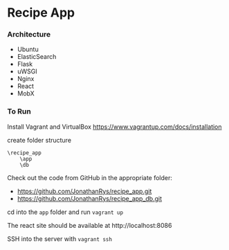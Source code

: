 # Recipe App

### Architecture

* Ubuntu
* ElasticSearch
* Flask
* uWSGI
* Nginx
* React
* MobX


### To Run

Install Vagrant and VirtualBox
https://www.vagrantup.com/docs/installation

create folder structure

```
\recipe_app
    \app
    \db
```

Check out the code from GitHub in the appropriate folder:
* https://github.com/JonathanRys/recipe_app.git
* https://github.com/JonathanRys/recipe_app_db.git

cd into the `app` folder and run
`vagrant up`

The react site should be available at http://localhost:8086

SSH into the server with
`vagrant ssh`
